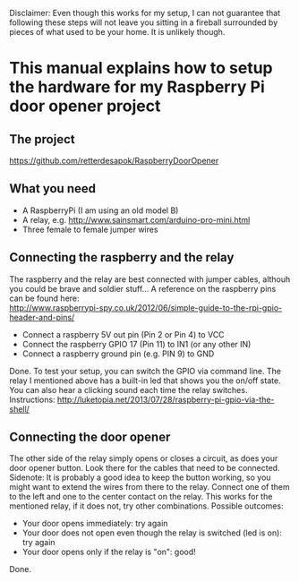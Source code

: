 Disclaimer: Even though this works for my setup, I can not guarantee that following these steps will not leave you sitting in a fireball surrounded by pieces of what used to be your home. It is unlikely though.

This manual explains how to setup the hardware for my Raspberry Pi door opener project
=====================================================================================

The project
-----------
https://github.com/retterdesapok/RaspberryDoorOpener

What you need
-------------
- A RaspberryPi (I am using an old model B)
- A relay, e.g. http://www.sainsmart.com/arduino-pro-mini.html
- Three female to female jumper wires

Connecting the raspberry and the relay
--------------------------------------
The raspberry and the relay are best connected with jumper cables, althouh you could be brave and soldier stuff...
A reference on the raspberry pins can be found here:  
http://www.raspberrypi-spy.co.uk/2012/06/simple-guide-to-the-rpi-gpio-header-and-pins/

* Connect a raspberry 5V out pin (Pin 2 or Pin 4) to VCC
* Connect the raspberry GPIO 17 (Pin 11) to IN1 (or any other IN)
* Connect a raspberry ground pin (e.g. PIN 9) to GND

Done. To test your setup, you can switch the GPIO via command line. The relay I mentioned above has a built-in led that shows you the on/off state. You can also hear a clicking sound each time the relay switches. Instructions:
http://luketopia.net/2013/07/28/raspberry-pi-gpio-via-the-shell/

Connecting the door opener
--------------------------
The other side of the relay simply opens or closes a circuit, as does your door opener button. Look there for the cables that need to be connected. Sidenote: It is probably a good idea to keep the button working, so you might want to extend the wires from there to the relay. 
Connect one of them to the left and one to the center contact on the relay. This works for the mentioned relay, if it does not, try other combinations. Possible outcomes:
- Your door opens immediately: try again
- Your door does not open even though the relay is switched (led is on): try again
- Your door opens only if the relay is "on": good!

Done.